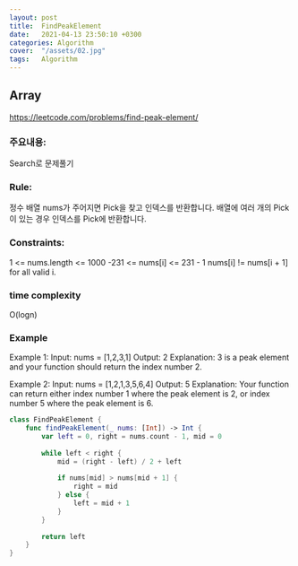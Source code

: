 ```yaml
---
layout: post
title:  FindPeakElement
date:   2021-04-13 23:50:10 +0300
categories: Algorithm
cover:  "/assets/02.jpg"
tags:   Algorithm
---
```



## Array
https://leetcode.com/problems/find-peak-element/

### 주요내용: 
Search로 문제풀기

### Rule:
정수 배열 nums가 주어지면 Pick을 찾고 인덱스를 반환합니다. 배열에 여러 개의 Pick이 있는 경우 인덱스를 Pick에 반환합니다.

### Constraints:
1 <= nums.length <= 1000
-231 <= nums[i] <= 231 - 1
nums[i] != nums[i + 1] for all valid i.

### time complexity
O(logn)

### Example
Example 1:
Input: nums = [1,2,3,1]
Output: 2
Explanation: 3 is a peak element and your function should return the index number 2.

Example 2:
Input: nums = [1,2,1,3,5,6,4]
Output: 5
Explanation: Your function can return either index number 1 where the peak element is 2, or index number 5 where the peak element is 6.

```swift
class FindPeakElement {
    func findPeakElement(_ nums: [Int]) -> Int {
        var left = 0, right = nums.count - 1, mid = 0
        
        while left < right {
            mid = (right - left) / 2 + left
            
            if nums[mid] > nums[mid + 1] {
                right = mid
            } else {
                left = mid + 1
            }
        }
        
        return left
    }
}
```
